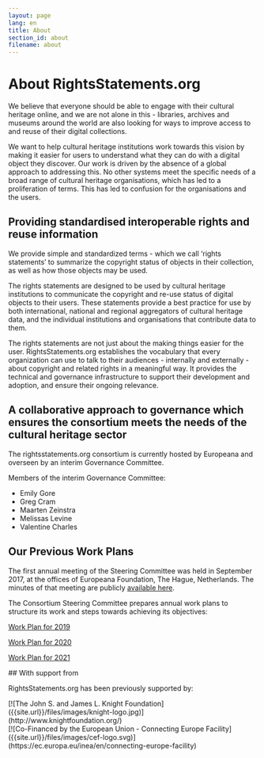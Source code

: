 ```yaml
---
layout: page
lang: en
title: About
section_id: about
filename: about
---
```

# About RightsStatements.org

We believe that everyone should be able to engage with their cultural heritage online, and we are not alone in this - libraries, archives and museums around the world are also looking for ways to improve access to and reuse of their digital collections.

We want to help cultural heritage institutions work towards this vision by making it easier for users to understand what they can do with a digital object they discover.  Our work is driven by the absence of a global approach to addressing this.  No other systems meet the specific needs of a broad range of cultural heritage organisations, which has led to a proliferation of terms. This has led to confusion for the organisations and the users.

## Providing standardised interoperable rights and reuse information

We provide simple and standardized terms - which we call ‘rights statements’ to summarize the copyright status of objects in their collection, as well as how those objects may be used.

The rights statements are designed to be used by cultural heritage institutions to communicate the copyright and re-use status of digital objects to their users. These statements provide a best practice for use by both  international, national and regional aggregators of cultural heritage data, and the individual institutions and organisations that contribute data to them.

The rights statements are not just about the making things easier for the user.  RightsStatements.org establishes the vocabulary that every organization can use to talk to their audiences - internally and externally - about copyright and related rights in a meaningful way. It provides the technical and governance infrastructure to support their development and adoption, and ensure their on­going relevance.

## A collaborative approach to governance which ensures the consortium meets the needs of the cultural heritage sector

The rightsstatements.org consortium is currently hosted by Europeana and overseen by an interim Governance Committee.

Members of the interim Governance Committee:
* Emily Gore
* Greg Cram
* Maarten Zeinstra
* Melissas Levine
* Valentine Charles

## Our Previous Work Plans

The first annual meeting of the Steering Committee was held in September 2017, at the offices of Europeana Foundation, The Hague, Netherlands. The minutes of that meeting are publicly [available here](https://docs.google.com/document/d/1FHgxm9YF4ZWBtcDRjfBvcm8SG984cS1bVhPLpmTXQ28/).

The Consortium Steering Committee prepares annual work plans to structure its work and steps towards achieving its objectives:

[Work Plan for 2019]({{site.url}}/files/190812_workplan.pdf)

[Work Plan for 2020]({{site.url}}/files/rights-statements-2020-work-plan.pdf)

[Work Plan for 2021]({{site.url}}/files/rights-statements-2021-work-plan.pdf)


<div class="box">
## With support from

RightsStatements.org has been previously supported by:

<div class="row">
<div class="medium-4 columns">
[![The John S. and James L. Knight Foundation]({{site.url}}/files/images/knight-logo.jpg)](http://www.knightfoundation.org/)
</div>
<div class="medium-4 columns">
[![Co-Financed by the European Union - Connecting Europe Facility]({{site.url}}/files/images/cef-logo.svg)](https://ec.europa.eu/inea/en/connecting-europe-facility)
</div>
</div>
</div>
